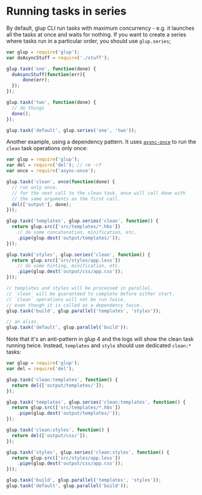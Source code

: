 # Running tasks in series

By default, glup CLI run tasks with maximum concurrency - e.g. it launches
all the tasks at once and waits for nothing. If you want to create a series
where tasks run in a particular order, you should use `glup.series`;

```js
var glup = require('glup');
var doAsyncStuff = require('./stuff');

glup.task('one', function(done) {
  doAsyncStuff(function(err){
      done(err);
  });
});

glup.task('two', function(done) {
  // do things
  done();
});

glup.task('default', glup.series('one', 'two'));
```

Another example, using a dependency pattern. It uses
[`async-once`](https://www.npmjs.com/package/async-once) to run the `clean`
task operations only once:
```js
var glup = require('glup');
var del = require('del'); // rm -rf
var once = require('async-once');

glup.task('clean', once(function(done) {
  // run only once.
  // for the next call to the clean task, once will call done with
  // the same arguments as the first call.
  del(['output'], done);
}));

glup.task('templates', glup.series('clean', function() {
  return glup.src(['src/templates/*.hbs'])
    // do some concatenation, minification, etc.
    .pipe(glup.dest('output/templates/'));
}));

glup.task('styles', glup.series('clean', function() {
  return glup.src(['src/styles/app.less'])
    // do some hinting, minification, etc.
    .pipe(glup.dest('output/css/app.css'));
}));

// templates and styles will be processed in parallel.
// `clean` will be guaranteed to complete before either start.
// `clean` operations will not be run twice,
// even though it is called as a dependency twice.
glup.task('build', glup.parallel('templates', 'styles'));

// an alias.
glup.task('default', glup.parallel('build'));
```

Note that it's an anti-pattern in glup 4 and the logs will show the clean task
running twice. Instead, `templates` and `style` should use dedicated `clean:*`
tasks:
```js
var glup = require('glup');
var del = require('del');

glup.task('clean:templates', function() {
  return del(['output/templates/']);
});

glup.task('templates', glup.series('clean:templates', function() {
  return glup.src(['src/templates/*.hbs'])
    .pipe(glup.dest('output/templates/'));
});

glup.task('clean:styles', function() {
  return del(['output/css/']);
});

glup.task('styles', glup.series('clean:styles', function() {
  return glup.src(['src/styles/app.less'])
    .pipe(glup.dest('output/css/app.css'));
}));

glup.task('build', glup.parallel('templates', 'styles'));
glup.task('default', glup.parallel('build'));
```
